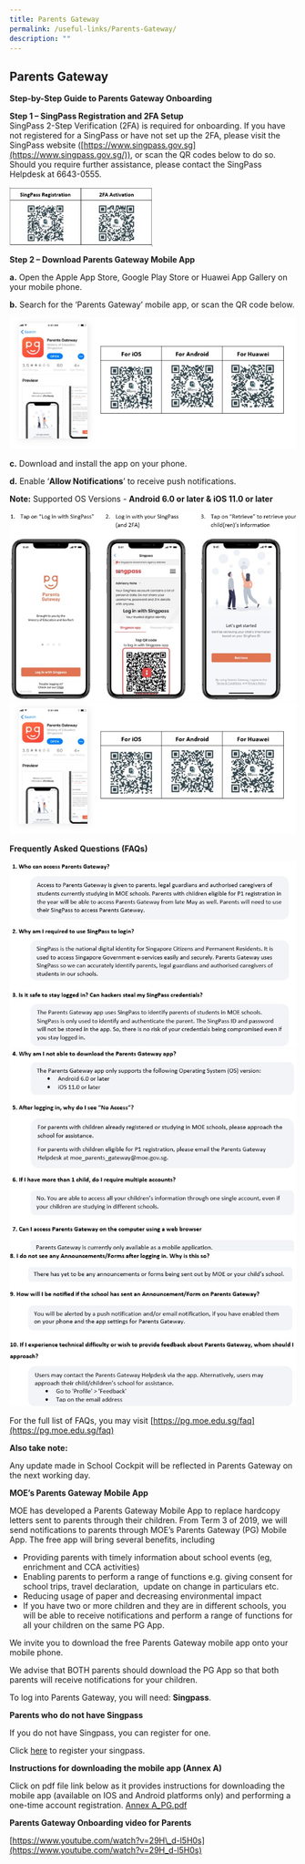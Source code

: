 ```yaml
---
title: Parents Gateway
permalink: /useful-links/Parents-Gateway/
description: ""
---
```

## Parents Gateway

**Step-by-Step Guide to Parents Gateway Onboarding**
  

**Step 1 – SingPass Registration and 2FA Setup**  
SingPass 2-Step Verification (2FA) is required for onboarding. If you have not registered for a SingPass or have not set up the 2FA, please visit the SingPass website ([https://www.singpass.gov.sg](https://www.singpass.gov.sg/)), or scan the QR codes below to do so. Should you require further assistance, 
please contact the SingPass Helpdesk at 6643-0555.

<img src="/images/singpass.jpeg" 
     style="width:50%" align = "center">
		 
**Step 2 – Download Parents Gateway Mobile App**

**a.** Open the Apple App Store, Google Play Store or Huawei App Gallery on your mobile phone.

**b.** Search for the ‘Parents Gateway’ mobile app, or scan the QR code below.

<img src="/images/parentsgateway.jpeg">

**c.** Download and install the app on your phone.  

**d.** Enable ‘**Allow Notifications**’ to receive push notifications.

**Note:** Supported OS Versions - **Android 6.0 or later & iOS 11.0 or later**

<img src="/images/parentsgateway1.jpeg">
		 
<img src="/images/parentsgateway.jpeg">
		 
**Frequently Asked Questions (FAQs)**

<img src="/images/faq1.jpeg">
		 
<img src="/images/faq2.jpeg">
		 
<img src="/images/faq3.jpeg" >
		 
For the full list of FAQs, you may visit [https://pg.moe.edu.sg/faq](https://pg.moe.edu.sg/faq)

  

**Also take note:** 

Any update made in School Cockpit will be reflected in Parents Gateway on the next working day.

  

**MOE’s Parents Gateway Mobile App**

MOE has developed a Parents Gateway Mobile App to replace hardcopy letters sent to parents through their children. From Term 3 of 2019, we will send notifications to parents through MOE’s Parents Gateway (PG) Mobile App. The free app will bring several benefits, including

*   Providing parents with timely information about school events (eg, enrichment and CCA activities)
*   Enabling parents to perform a range of functions e.g. giving consent for school trips, travel declaration,  update on change in particulars etc.
*   Reducing usage of paper and decreasing environmental impact 
*   If you have two or more children and they are in different schools, you will be able to receive notifications and perform a range of functions for all your children on the same PG App. 

  

We invite you to download the free Parents Gateway mobile app onto your mobile phone. 

We advise that BOTH parents should download the PG App so that both parents will receive notifications for your children.

  

To log into Parents Gateway, you will need: **Singpass**.

**Parents who do not have Singpass**

If you do not have Singpass, you can register for one.

Click [here](https://www.singpass.gov.sg/singpass/resources/pdf/RegisterSingPass.pdf) to register your singpass.

**Instructions for downloading the mobile app (Annex A)**

Click on pdf file link below as it provides instructions for downloading the mobile app (available on IOS and Android platforms only) and performing a one-time account registration.
[Annex A_PG.pdf ]((/files/Annex%20A_PG.pdf))

**Parents Gateway Onboarding video for Parents**

[https://www.youtube.com/watch?v=29H\_d-l5H0s](https://www.youtube.com/watch?v=29H_d-l5H0s)